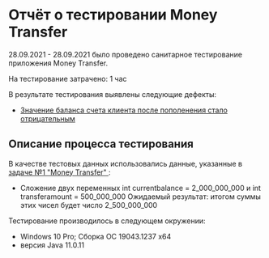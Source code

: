 # Отчёт о тестировании Money Transfer

28.09.2021 - 28.09.2021 было проведено санитарное тестирование  приложения Money Transfer.

На тестирование затрачено: 1 час

В результате тестирования выявлены следующие дефекты:
* [Значение баланса счета клиента после пополенения стало отрицательным](https://github.com/ElizarAbramov/vvedenie1/issues/1)

## Описание процесса тестирования

В качестве тестовых данных использовались данные, указанные в [ задаче №1 "Money Transfer" ](https://github.com/netology-code/javaqa-homeworks/blob/master/intro/MERGED.md) :
* Сложение  двух переменных int currentbalance = 2_000_000_000 и int transferamount = 500_000_000
    Ожидаемый результат: итогом суммы этих чисел будет число 2_500_000_000    

Тестирование производилось в следующем окружении:
* Windows 10 Pro; Сборка ОС	19043.1237 х64
* версия Java 11.0.11
